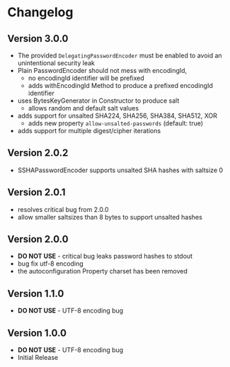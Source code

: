 # Changelog

## Version 3.0.0
- The provided `DelegatingPasswordEncoder` must be enabled
  to avoid an unintentional security leak
- Plain PasswordEncoder should not mess with encodingId,
  - no encodingId identifier will be prefixed
  - adds withEncodingId Method to produce a prefixed encodingId identifier
- uses BytesKeyGenerator in Constructor to produce salt
  - allows random and default salt values
- adds support for unsalted SHA224, SHA256, SHA384, SHA512, XOR
  - adds new property `allow-unsalted-passwords` (default: true)
- adds support for multiple digest/cipher iterations


## Version 2.0.2
- SSHAPasswordEncoder supports unsalted SHA hashes with saltsize 0

## Version 2.0.1
- resolves critical bug from 2.0.0
- allow smaller saltsizes than 8 bytes to support unsalted hashes

## Version 2.0.0
- __DO NOT USE__ - critical bug leaks password hashes to stdout
- bug fix utf-8 encoding
- the autoconfiguration Property charset has been removed

## Version 1.1.0
- __DO NOT USE__ - UTF-8 encoding bug

## Version 1.0.0
- __DO NOT USE__ - UTF-8 encoding bug
- Initial Release